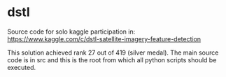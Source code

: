 # dstl
Source code for solo kaggle participation in:
https://www.kaggle.com/c/dstl-satellite-imagery-feature-detection

This solution achieved rank 27 out of 419 (silver medal). The main source code is in src and this is the root from which all python scripts should be executed.
